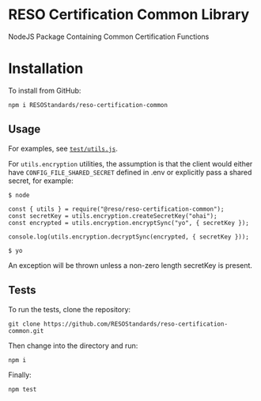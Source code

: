 # RESO Certification Common Library
NodeJS Package Containing Common Certification Functions

# Installation
To install from GitHub:

```
npm i RESOStandards/reso-certification-common
```

## Usage
For examples, see [`test/utils.js`](./test/utils.js).

For `utils.encryption` utilities, the assumption is that the client 
would either have `CONFIG_FILE_SHARED_SECRET` defined in .env or 
explicitly pass a shared secret, for example:

```
$ node

const { utils } = require("@reso/reso-certification-common");
const secretKey = utils.encryption.createSecretKey("ohai");
const encrypted = utils.encryption.encryptSync("yo", { secretKey });

console.log(utils.encryption.decryptSync(encrypted, { secretKey }));

$ yo

```

An exception will be thrown unless a non-zero length secretKey is present.

## Tests
To run the tests, clone the repository:
```
git clone https://github.com/RESOStandards/reso-certification-common.git
```

Then change into the directory and run:
```
npm i
```

Finally:

```
npm test
```
